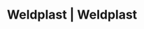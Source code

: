 ---
Link: "file:/Users/vinayakpatel/Downloads/www.weldplast.cz/eshop_products_compare/add/eshop-products-variant173"
product_name: "null"
product_id: "null"
title: "Weldplast | Weldplast"
product_desc: ""
product_specs: ""
product_downloads: ""
href: ""
accessories: ""
similar_products: ""
---